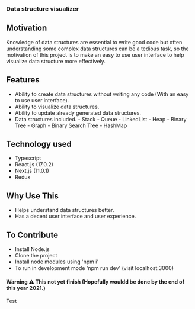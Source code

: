 ### Data structure visualizer

## Motivation

Knowledge of data structures are essential to write good code but often understanding some complex data structures can be a tedious task, so the motivation of this project is to make an easy to use user interface to help visualize data structure more effectively. 


## Features 

- Ability to create data structures without writing any code (With an easy to use user interface).
- Ability to visualize data structures.
- Ability to update already generated data structures.
- Data structures included.
      - Stack
      - Queue
      - LinkedList
      - Heap
      - Binary Tree
      - Graph
      - Binary Search Tree
      - HashMap


## Technology used

- Typescript
- React.js (17.0.2)
- Next.js (11.0.1)
- Redux


## Why Use This

- Helps understand data structures better.
- Has a decent user interface and user experience.


## To Contribute 

- Install Node.js
- Clone the project
- Install node modules using 'npm i'
- To run in development mode 'npm run dev' (visit localhost:3000)


#### Warning ⚠️ This not yet finish (Hopefully wouldd be done by the end of this year 2021.)

Test
